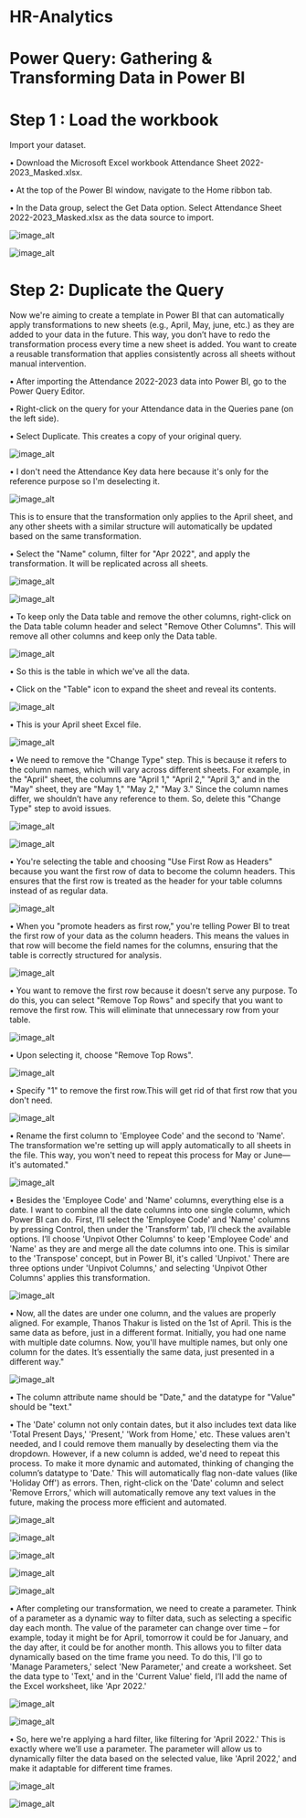 # HR-Analytics

# Power Query: Gathering & Transforming Data in Power BI

# Step 1 : Load the workbook

Import your dataset.

• Download the Microsoft Excel workbook Attendance Sheet 2022-2023_Masked.xlsx.

• At the top of the Power BI window, navigate to the Home ribbon tab.

• In the Data group, select the Get Data option. Select Attendance Sheet 2022-2023_Masked.xlsx as the data source to import.

![image_alt](https://github.com/DSgenes/HR-Analytics/blob/5e5f657883edf45a3d38d9c054b9147c648cfda8/Screenshot%201.png)

![image_alt](https://github.com/DSgenes/HR-Analytics/blob/f6784b8601b981562a62e43e58bd05bbc79234fc/Screenshot%202.png)

# Step 2: Duplicate the Query

Now we're aiming to create a template in Power BI that can automatically apply transformations to new sheets (e.g., April, May, june, etc.) 
as they are added to your data in the future. This way, you don’t have to redo the transformation process every time a new sheet is added. You want 
to create a reusable transformation that applies consistently across all sheets without manual intervention.

• After importing the Attendance 2022-2023 data into Power BI, go to the Power Query Editor.

• Right-click on the query for your Attendance data in the Queries pane (on the left side).

• Select Duplicate. This creates a copy of your original query.

![image_alt](https://github.com/DSgenes/HR-Analytics/blob/15ee029ea54de67a10866bd3db1315f3d0e77b62/Screenshot%203.png)

• I don't need the Attendance Key data here because it's only for the reference purpose so I'm deselecting it.

![image_alt](https://github.com/DSgenes/HR-Analytics/blob/0251c7a89643057c043689c79db59a4f396171fd/Screenshot%204.png)

This is to ensure that the transformation only applies to the April sheet, and any other sheets with a similar structure will automatically be updated based on the same transformation.

• Select the "Name" column, filter for "Apr 2022", and apply the transformation. It will be replicated across all sheets. 

![image_alt](https://github.com/DSgenes/HR-Analytics/blob/0251c7a89643057c043689c79db59a4f396171fd/Screenshot%205.png)

![image_alt](https://github.com/DSgenes/HR-Analytics/blob/88c84600b108c73535c8f23f88df662a55bbb218/Screenshot%206.png)

• To keep only the Data table and remove the other columns, right-click on the Data table column header and select "Remove Other Columns". This will remove all other columns and keep only the Data table.

![image_alt](https://github.com/DSgenes/HR-Analytics/blob/88c84600b108c73535c8f23f88df662a55bbb218/Screenshot%207.png)

• So this is the table in which we've all the data.

• Click on the "Table" icon to expand the sheet and reveal its contents.

![image_alt](https://github.com/DSgenes/HR-Analytics/blob/d37794ede5b365f288e26ce60af151384b989e25/Screenshot%208.png)

• This is your April sheet Excel file.

![image_alt](https://github.com/DSgenes/HR-Analytics/blob/d37794ede5b365f288e26ce60af151384b989e25/Screenshot%209.png)

• We need to remove the "Change Type" step. This is because it refers to the column names, which will vary across different sheets. For example, in the "April" sheet, the columns are "April 1," "April 2," "April 3," and in the "May" sheet, they are "May 1," "May 2," "May 3." Since the column names differ, we shouldn’t have any reference to them. So, delete this "Change Type" step to avoid issues.

![image_alt](https://github.com/DSgenes/HR-Analytics/blob/ea9d763cab7ef4e6979bf690cdb87af803bcc4fd/Screenshot%2010.png)

![image_alt](https://github.com/DSgenes/HR-Analytics/blob/ea9d763cab7ef4e6979bf690cdb87af803bcc4fd/Screenshot%2011.png)

• You're selecting the table and choosing "Use First Row as Headers" because you want the first row of data to become the column headers. This ensures that the first row is treated as the header for your table columns instead of as regular data.

![image_alt](https://github.com/DSgenes/HR-Analytics/blob/9583eeee0828be9b50b76772e7f3c40c9491d429/Screenshot%2012.png)

• When you "promote headers as first row," you're telling Power BI to treat the first row of your data as the column headers. This means the values in that row will become the field names for the columns, ensuring that the table is correctly structured for analysis.

![image_alt](https://github.com/DSgenes/HR-Analytics/blob/115f6375514fd529f9f05124761f446e34454aa5/Screenshot%2013.png)

• You want to remove the first row because it doesn't serve any purpose. To do this, you can select "Remove Top Rows" and specify that you want to remove the first row. This will eliminate that unnecessary row from your table.

![image_alt](https://github.com/DSgenes/HR-Analytics/blob/e7164efd081181dcf1612075ca73e8f3abe9dc64/Screenshot%2015.png)

• Upon selecting it, choose "Remove Top Rows".

![image_alt](https://github.com/DSgenes/HR-Analytics/blob/e7164efd081181dcf1612075ca73e8f3abe9dc64/Screenshot%2014.png)

• Specify "1" to remove the first row.This will get rid of that first row that you don't need.

![image_alt](https://github.com/DSgenes/HR-Analytics/blob/d377c10c97aaa6538554e8ab4c8e866b847d987d/Screenshot%2016.png)

• Rename the first column to 'Employee Code' and the second to 'Name'. The transformation we're setting up will apply automatically to all sheets in the file. This way, you won't need to repeat this process for May or June—it's automated."

![image_alt](https://github.com/DSgenes/HR-Analytics/blob/df4cd9b9a8cf5896ef3c98bd512f84a378346945/Screenshot%2017.png)

• Besides the 'Employee Code' and 'Name' columns, everything else is a date. I want to combine all the date columns into one single column, which Power BI can do. First, I’ll select the 'Employee Code' and 'Name' columns by pressing Control, then under the 'Transform' tab, I’ll check the available options. I’ll choose 'Unpivot Other Columns' to keep 'Employee Code' and 'Name' as they are and merge all the date columns into one. This is similar to the 'Transpose' concept, but in Power BI, it's called 'Unpivot.' There are three options under 'Unpivot Columns,' and selecting 'Unpivot Other Columns' applies this transformation.

![image_alt](https://github.com/DSgenes/HR-Analytics/blob/d30450781002dcf22b540e54aaa9a6a451aa9f8c/Screenshot%2018.png)

• Now, all the dates are under one column, and the values are properly aligned. For example, Thanos Thakur is listed on the 1st of April. This is the same data as before, just in a different format. Initially, you had one name with multiple date columns. Now, you'll have multiple names, but only one column for the dates. It’s essentially the same data, just presented in a different way."

![image_alt](https://github.com/DSgenes/HR-Analytics/blob/458f57b533762910ce653495040f0c0221276a90/Screenshot%2019.png)

• The column attribute name should be "Date," and the datatype for "Value" should be "text."

• The 'Date' column not only contain dates, but it also includes text data like 'Total Present Days,' 'Present,' 'Work from Home,' etc. These values aren't needed, and I could remove them manually by deselecting them via the dropdown. However, if a new column is added, we'd need to repeat this process. To make it more dynamic and automated, thinking of changing the column’s datatype to 'Date.' This will automatically flag non-date values (like 'Holiday Off') as errors. Then, right-click on the 'Date' column and select 'Remove Errors,' which will automatically remove any text values in the future, making the process more efficient and automated.

![image_alt](https://github.com/DSgenes/HR-Analytics/blob/83701d4ab868d98feba905b25a321f747be29bfa/Screenshot%2020.png)

![image_alt](https://github.com/DSgenes/HR-Analytics/blob/6dd03c7d5372d68b6dd6916d80bf80cf6af0d92e/Screenshot%2021.png)

![image_alt](https://github.com/DSgenes/HR-Analytics/blob/a70b04ae1e6ecf0cf38c3bd80b1e8ea74ca2df30/Screenshot%2022.png)

![image_alt](https://github.com/DSgenes/HR-Analytics/blob/a70b04ae1e6ecf0cf38c3bd80b1e8ea74ca2df30/Screenshot%2023.png)

![image_alt](https://github.com/DSgenes/HR-Analytics/blob/a70b04ae1e6ecf0cf38c3bd80b1e8ea74ca2df30/Screenshot%2024.png)

• After completing our transformation, we need to create a parameter. Think of a parameter as a dynamic way to filter data, such as selecting a specific day each month. The value of the parameter can change over time – for example, today it might be for April, tomorrow it could be for January, and the day after, it could be for another month. This allows you to filter data dynamically based on the time frame you need. To do this, I'll go to 'Manage Parameters,' select 'New Parameter,' and create a worksheet. Set the data type to 'Text,' and in the 'Current Value' field, I’ll add the name of the Excel worksheet, like 'Apr 2022.'

![image_alt](https://github.com/DSgenes/HR-Analytics/blob/cf335e53baee10f60d44d6cf7a240ed3fea9837f/Screenshot%2025.png)

![image_alt](https://github.com/DSgenes/HR-Analytics/blob/94f9c2e26f931bef987c16a9a3b551dcb9a0a053/Screenshot%2026.png)

• So, here we're applying a hard filter, like filtering for 'April 2022.' This is exactly where we’ll use a parameter. The parameter will allow us to dynamically filter the data based on the selected value, like 'April 2022,' and make it adaptable for different time frames.

![image_alt]()

![image_alt]()

